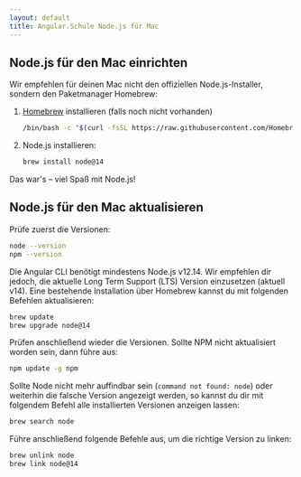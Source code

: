 ```yaml
---
layout: default
title: Angular.Schule Node.js für Mac
---
```


## Node.js für den Mac einrichten

Wir empfehlen für deinen Mac nicht den offiziellen Node.js-Installer, sondern den Paketmanager Homebrew:

1. [Homebrew](https://brew.sh/) installieren (falls noch nicht vorhanden)
   ```bash
   /bin/bash -c "$(curl -fsSL https://raw.githubusercontent.com/Homebrew/install/HEAD/install.sh)"
   ```
2. Node.js installieren:
   ```bash
   brew install node@14
   ```

Das war's – viel Spaß mit Node.js!



## Node.js für den Mac aktualisieren

Prüfe zuerst die Versionen:

```bash
node --version
npm --version
```

Die Angular CLI benötigt mindestens Node.js v12.14.
Wir empfehlen dir jedoch, die aktuelle  Long Term Support (LTS) Version einzusetzen (aktuell v14).
Eine bestehende Installation über Homebrew kannst du mit folgenden Befehlen aktualisieren:

```bash
brew update
brew upgrade node@14
```

Prüfen anschließend wieder die Versionen. Sollte NPM nicht aktualisiert worden sein, dann führe aus:

```bash
npm update -g npm
```

Sollte Node nicht mehr auffindbar sein (`command not found: node`) oder weiterhin die falsche Version angezeigt werden, so kannst du dir mit folgendem Befehl alle installierten Versionen anzeigen lassen:

```bash
brew search node
```

Führe anschließend folgende Befehle aus, um die richtige Version zu linken:

```bash
brew unlink node
brew link node@14
```
